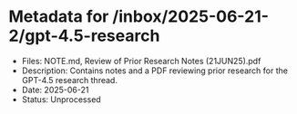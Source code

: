 # Metadata for /inbox/2025-06-21-2/gpt-4.5-research

- Files: NOTE.md, Review of Prior Research Notes (21JUN25).pdf
- Description: Contains notes and a PDF reviewing prior research for the GPT-4.5 research thread.
- Date: 2025-06-21
- Status: Unprocessed
